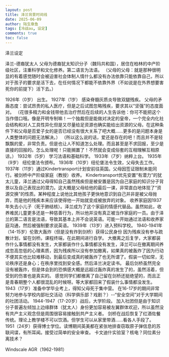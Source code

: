 ```yaml
---
layout: post
title: 泽兰背景时间线
date: 2025-06-09
author: 陆生章鱼
tags: [冷战au, 设定]
comments: true
toc: false
---
```

泽兰设定
<!-- more -->


泽兰-德裔犹太人
父母为德裔犹太知识分子（魏玛共和国），居住在柏林的中产阶级社区，注重科学和文化修养。第二语言为法语。
（父母的父母：就是那种很明显的有着感觉随时会被迫害社会体制人情什么都没有办法依靠只能依靠自己，所以对于孩子的要求是活下去，在任何情况下都能不依靠外界（不如说是在外界想要害死你的前提下）活下去。）


1926年（0岁） 出生。
1927年（1岁） 感染脊髓灰质炎导致双腿残疾。
父母的矛盾态度：尝试昂贵的私人医疗，但是之后试图忽略残疾，要求其以“坚强”的态度面对。
（花很多精力和金钱带他去治疗然后在后续的人生告诉他：你可不能把这个当作借口哦。像是开明专制嘛！一个独裁但是能做对决定的皇帝，一个完全内化社会结构和对人工具性异化但是又尽量给足资源也确实能给出资源的父母。在这种条件下和父母是否爱子女的是否已经没有很大关系了吧大概……更多的是问题本身是人类整体的问题无法解决。）
（所以这么说的话，爱还是存在的吧！而且并不是轻飘飘的爱，非常负责。但是也让人不知道怎么处理。而且甚至是不求回报，至少是直接的回报的。怎么处理呢！只能搁置了！不然就会变成俗套的互相理解互相原谅。）
1932年（5岁） 学习法语和基础科学。
1933年（7岁）纳粹上台。
1935年（9岁） 纽伦堡法令颁布。
1936年（10岁）纽伦堡法令生效，父母失去工作。
1937年（11岁）通过Kindertransport计划安前往英国。父母因签证限制未能同行。被剑桥中产阶级家庭（教授）收养。
Kindertransport优先安置“有潜力”的犹太儿童，泽兰通过父母得知自己虽然残疾但是被安置是因为自己家庭的知识分子背景以及自己表现出的潜力。这大概是父母给他的最后一课，非常直白地体现了“资源交换”的性质。某种程度上说他比其他孩子更快地意识到自己并非是被父母抛弃，而是他的残疾本来应该使得他一开始就变成被放弃的对象。
收养家庭因1937年失去小儿子（死于肺结核）。泽兰成为了这个家庭的情感代替品。虽然如此，收养难民儿童更多还是一种慈善行为，所以他并没有真正被当作家庭的一员。由于泽兰的第二语言是法语，导致其基本上并不会说英语。可能一开始通过法语和收养家庭沟通，然后被强制要求说英语。
1939年（13岁）进入预科学校。
1940-1941年（14-15岁）伦敦大轰炸（但是没有炸到剑桥）获得公民身份
因为残疾没有参与疏散计划，留在剑桥。课程终端，在此期间进行自学。
大撤离之后复学，大家都装作什么事情都没有发生，大家都装作什么事情都没有发生，泽兰可以在撤离期间养成忽高忽低的心理素质，因为残疾所以没有参加撤离，如果真的被轰炸了因为行动不便其实也比较难移动，到最后变成真的被轰炸了也无所谓了。假装一切如常，无论秩序还是身心；在秩序里找到安全感。然后泽兰决定读书。
最后剑桥虽然完全没有被轰炸，但是体会到的恐惧感大概是远超过轰炸真的发生了的，虽然活着，但受到的伤害也是真实的。
感觉同学们都撤离了自己留在剑桥还挺绝望的，而且正是青春期整个人都很混乱的时候呀。等大家都回来了假装什么事情都没发生。
1943（17岁）准备中学毕业考上，得知父母死于集中营。
在16-17岁的期间非常努力地参与学校内部社交活动（科学俱乐部？戏剧？）--“安全空间”对于大学期间的社团活动。
1944-1947（17-20岁）战后，大学阶段。
加入社团但是由于知识分子普遍左倾加上边缘群体（犹太人）身份更加容易被左翼群体欢迎，所以虽然没有共产主义观念但是周围很容易接触到共产主义者。
剑桥在战后恢复了红酒佐餐传统。理论上教学楼不可以饮酒。但学生可以从家里带酒……看各人手段了。
1951（24岁）获得博士学位。读博期间英美都在紧张地排查窃取原子弹信息的苏联间谍，有所耳闻。接受过简单的安全审查。
卡文迪什实验室？核电？同位素分离技术？

Windscale AGR（1962-1981）


